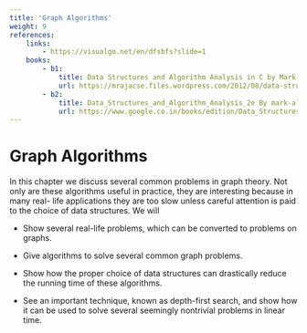 ```yaml
---
title: 'Graph Algorithms'
weight: 9
references:
    links:
        - https://visualgo.net/en/dfsbfs?slide=1
    books:
        - b1:
            title: Data Structures and Algorithm Analysis in C by Mark Allen Weiss 
            url: https://mrajacse.files.wordpress.com/2012/08/data-structures-and-algorithm-analysis-in-c-mark-allen-weiss.pdf
        - b2:
            title: Data_Structures_and_Algorithm_Analysis_2e By mark-allen-weiss
            url: https://www.google.co.in/books/edition/Data_Structures_and_Algorithm_Analysis_i/83RWbPynhkgC?hl=en&gbpv=1
---
```

 
# Graph Algorithms

In this chapter we discuss several common problems in graph theory. Not only are these algorithms useful in practice, they are interesting because in many real- life applications they are too slow unless careful attention is paid to the choice of data structures. We will 
- Show several real-life problems, which can be converted to problems on graphs. 

- Give algorithms to solve several common graph problems.

- Show how the proper choice of data structures can drastically reduce the running time of these algorithms.

- See an important technique, known as depth-first search, and show how it can be used to solve several seemingly nontrivial problems in linear time.
